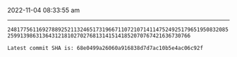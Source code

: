 2022-11-04 08:33:55 am

---

`24817756116927889252113246517319667110721071411475249251796519508320852599139863136431218102702768131415141852070767421636730766`

`Latest commit SHA is: 68e0499a26060a916838d7d7ac10b5e4ac06c92f `

